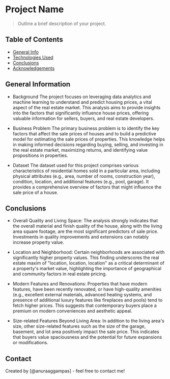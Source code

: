 # Project Name
> Outline a brief description of your project.


## Table of Contents
* [General Info](#general-information)
* [Technologies Used](#technologies-used)
* [Conclusions](#conclusions)
* [Acknowledgements](#acknowledgements)

<!-- You can include any other section that is pertinent to your problem -->

## General Information
- Background
The project focuses on leveraging data analytics and machine learning to understand and predict housing prices, a vital aspect of the real estate market. This analysis aims to provide insights into the factors that significantly influence house prices, offering valuable information for sellers, buyers, and real estate developers.

- Business Problem
The primary business problem is to identify the key factors that affect the sale prices of houses and to build a predictive model for estimating the sale prices of properties. This knowledge helps in making informed decisions regarding buying, selling, and investing in the real estate market, maximizing returns, and identifying value propositions in properties.
- Dataset
The dataset used for this project comprises various characteristics of residential homes sold in a particular area, including physical attributes (e.g., area, number of rooms, construction year), condition, location, and additional features (e.g., pool, garage). It provides a comprehensive overview of factors that might influence the sale price of a house.



<!-- You don't have to answer all the questions - just the ones relevant to your project. -->

## Conclusions
- Overall Quality and Living Space: The analysis strongly indicates that the overall material and finish quality of the house, along with the living area square footage, are the most significant predictors of sale price. Investments in quality improvements and extensions can notably increase property value.
- Location and Neighborhood: Certain neighborhoods are associated with significantly higher property values. This finding underscores the real estate maxim of "location, location, location" as a critical determinant of a property's market value, highlighting the importance of geographical and community factors in real estate pricing.
- Modern Features and Renovations: Properties that have modern features, have been recently renovated, or have high-quality amenities (e.g., excellent external materials, advanced heating systems, and presence of additional luxury features like fireplaces and pools) tend to fetch higher prices. This suggests that contemporary buyers place a premium on modern conveniences and aesthetic appeal.


- Size-related Features Beyond Living Area: In addition to the living area's size, other size-related features such as the size of the garage, basement, and lot area positively impact the sale price. This indicates that buyers value spaciousness and the potential for future expansions or modifications.



## Contact
Created by [@anuraaggampas] - feel free to contact me!


<!-- Optional -->
<!-- ## License -->
<!-- This project is open source and available under the [... License](). -->

<!-- You don't have to include all sections - just the one's relevant to your project -->